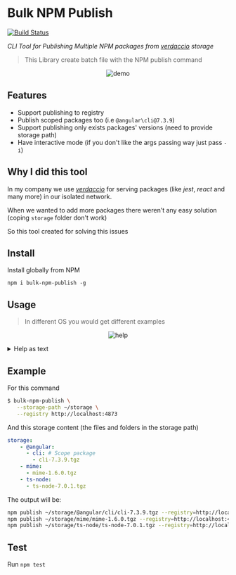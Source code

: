 # Bulk NPM Publish
[![Build Status](https://travis-ci.com/rluvaton/bulk-npm-publish.svg?branch=master)](https://travis-ci.com/rluvaton/bulk-npm-publish)

_CLI Tool for Publishing Multiple NPM packages from [verdaccio](https://verdaccio.org/) storage_
> This Library create batch file with the NPM publish command


<p align="center">
  <img alt="demo" src="https://cdn.jsdelivr.net/gh/rluvaton/bulk-npm-publish@latest/docs/demo.svg">
</p>

## Features
- Support publishing to registry
- Publish scoped packages too (i.e `@angular\cli@7.3.9`)
- Support publishing only exists packages' versions (need to provide storage path)
- Have interactive mode (if you don't like the args passing way just pass `-i`)

## Why I did this tool
In my company we use [_verdaccio_](https://verdaccio.org/) for serving packages (like _jest_, _react_ and many more) in our isolated network.

When we wanted to add more packages there weren't any easy solution (coping `storage` folder don't work)

So this tool created for solving this issues


## Install
Install globally from NPM
```bas
npm i bulk-npm-publish -g
```

## Usage
> In different OS you would get different examples


<p align="center">
  <img alt="help" src="https://cdn.jsdelivr.net/gh/rluvaton/bulk-npm-publish@master/docs/help.png">
</p>
<details><summary>Help as text</summary>
<p>

```bash
$ bulk-npm-publish -h
Usage: bulk-npm-publish [options]

Options:
  --version                Show version number                         [boolean]
  -h, --help               Show help                                   [boolean]
  -i, --interactive        If you want to provide input interactively
                                                      [boolean] [default: false]
  --sp, --storage-path     What is the path for the storage you want to publish
                                                                        [string]
  -o, --output             Where the publish script will be created
                                              [string] [default: "./publish.sh"]
  -r, --registry           What is the registry url you want to publish to
                                                                        [string]
  --cs, --current-storage  What's the path for the current storage so the script
                           will publish only new packages               [string]

Examples:
  bulk-npm-publish -i                       Create publish script interactively
  bulk-npm-publish --sp ~/new-storage       Create publish script at
                                            `./publish.sh` with storage content
                                            from `~/new-storage`
  bulk-npm-publish --sp ~/new-storage -o    Create publish script at
  /root/publish-script.sh                   `/root/publish-script.sh` with
                                            storage content from `~/new-storage`
  bulk-npm-publish --sp ~/new-storage -r    Create publish script at
  http://localhost:4873                     `./publish.sh` with storage content
                                            from `~/new-storage` that will
                                            publish to `http://localhost:4873`
  bulk-npm-publish --sp ~/new-storage --cs  Create publish script at
  ~/verdaccio/storage                       `./publish.sh` with storage content
                                            from `~/new-storage` that doesn't
                                            exist in `~/verdaccio/storage`
```

</p>
</details>



## Example
For this command
```bash
$ bulk-npm-publish \
   --storage-path ~/storage \
   --registry http://localhost:4873
```

And this storage content (the files and folders in the storage path)
```yaml
storage:
    - @angular:
      - cli: # Scope package
        - cli-7.3.9.tgz
    - mime:
      - mime-1.6.0.tgz
    - ts-node:
      - ts-node-7.0.1.tgz
```

The output will be:
```sh
npm publish ~/storage/@angular/cli/cli-7.3.9.tgz --registry=http://localhost:4873
npm publish ~/storage/mime/mime-1.6.0.tgz --registry=http://localhost:4873
npm publish ~/storage/ts-node/ts-node-7.0.1.tgz --registry=http://localhost:4873
```

## Test
Run `npm test`
